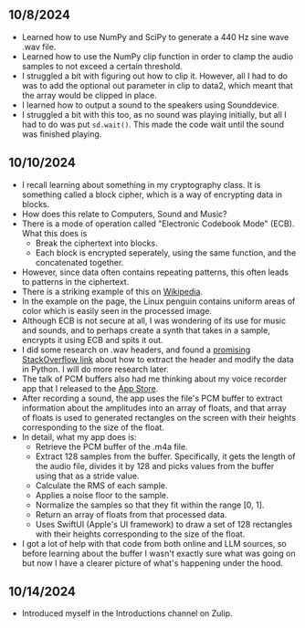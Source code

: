 ## 10/8/2024

- Learned how to use NumPy and SciPy to generate a 440 Hz sine wave .wav file.
- Learned how to use the NumPy clip function in order to clamp the audio samples to not exceed a certain threshold.
- I struggled a bit with figuring out how to clip it. However, all I had to do was to add the optional out parameter in clip to data2, which meant that the array would be clipped in place.
- I learned how to output a sound to the speakers using Sounddevice.
- I struggled a bit with this too, as no sound was playing initially, but all I had to do was put `sd.wait()`. This made the code wait until the sound was finished playing.

## 10/10/2024
- I recall learning about something in my cryptography class. It is something called a block cipher, which is a way of encrypting data in blocks.
- How does this relate to Computers, Sound and Music?
- There is a mode of operation called "Electronic Codebook Mode" (ECB). What this does is
    * Break the ciphertext into blocks.
    * Each block is encrypted seperately, using the same function, and the concatenated together.
- However, since data often contains repeating patterns, this often leads to patterns in the ciphertext.
- There is a striking example of this on [Wikipedia](https://en.wikipedia.org/wiki/Block_cipher_mode_of_operation?oldformat=true#Electronic_codebook_(ECB)).
- In the example on the page, the Linux penguin contains uniform areas of color which is easily seen in the processed image.
- Although ECB is not secure at all, I was wondering of its use for music and sounds, and to perhaps create a synth that takes in a sample, encrypts it using ECB and spits it out.
- I did some research on .wav headers, and found a [promising StackOverflow link](https://stackoverflow.com/questions/55420292/remove-file-header-from-a-wav-file-in-python3) about how to extract the header and modify the data in Python. I will do more research later.
- The talk of PCM buffers also had me thinking about my voice recorder app that I released to the [App Store](https://apps.apple.com/us/app/micman/id6615062868).
- After recording a sound, the app uses the file's PCM buffer to extract information about the amplitudes into an array of floats, and that array of floats is used to generated rectangles on the screen with their heights corresponding to the size of the float.
- In detail, what my app does is:
    * Retrieve the PCM buffer of the .m4a file.
    * Extract 128 samples from the buffer. Specifically, it gets the length of the audio file, divides it by 128 and picks values from the buffer using that as a stride value.
    * Calculate the RMS of each sample.
    * Applies a noise floor to the sample.
    * Normalize the samples so that they fit within the range [0, 1].
    * Return an array of floats from that processed data.
    * Uses SwiftUI (Apple's UI framework) to draw a set of 128 rectangles with their heights corresponding to the size of the float.
- I got a lot of help with that code  from both online and LLM sources, so before learning about the buffer I wasn't exactly sure what was going on but now I have a clearer picture of what's happening under the hood.

## 10/14/2024
- Introduced myself in the Introductions channel on Zulip.
